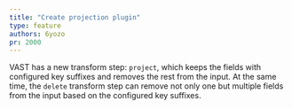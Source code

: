 ```yaml
---
title: "Create projection plugin"
type: feature
authors: 6yozo
pr: 2000
---
```


VAST has a new transform step: `project`, which keeps the fields with configured
key suffixes and removes the rest from the input. At the same time, the `delete`
transform step can remove not only one but multiple fields from the input based
on the configured key suffixes.
